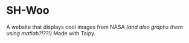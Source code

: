 # SH-Woo

A website that displays cool images from NASA *(and also graphs them using matlab?!??!)*
Made with Taipy.
